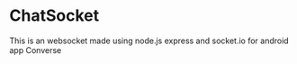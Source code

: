 # ChatSocket
This is an websocket made using node.js express and socket.io for android app Converse
